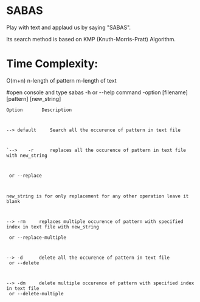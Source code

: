# SABAS
Play with text and applaud us by saying "SABAS".

Its search method is based on KMP (Knuth-Morris-Pratt) Algorithm.
# Time Complexity:
  O(m+n)
  n-length of pattern
  m-length of text





#open console and type
	sabas -h or --help
	 command -option [filename] [pattern] [new_string]

	Option 		 Description
#
	-->	default		Search all the occurence of pattern in text file
#
	`-->	-r		replaces all the occurence of pattern in text file with new_string
#
	 or --replace
#
 	new_string is for only replacement for any other operation leave it blank 
#
	-->	-rm		replaces multiple occurence of pattern with specified index in text file with new_string

	 or --replace-multiple
#
	-->	-d		delete all the occurence of pattern in text file
	 or --delete
#
	-->	-dm		delete multiple occurence of pattern with specified index in text file 
	 or --delete-multiple

                                                                                                         
